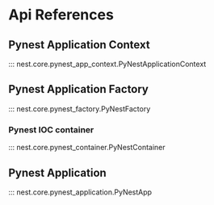 # Api References

## Pynest Application Context

::: nest.core.pynest_app_context.PyNestApplicationContext

## Pynest Application Factory

::: nest.core.pynest_factory.PyNestFactory

### Pynest IOC container

::: nest.core.pynest_container.PyNestContainer

## Pynest Application

::: nest.core.pynest_application.PyNestApp
